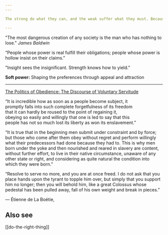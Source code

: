 ```yaml
---
---

The strong do what they can, and the weak suffer what they must. Because the weak don't come together and resist. The most common way people give up their power is by thinking they don’t have any.

---
```


"The most dangerous creation of any society is the man who has nothing to lose." _James Baldwin_

“People whose power is real fulfill their obligations;
people whose power is hollow insist on their claims.”

"Insight sees the insignificant.
Strength knows how to yield."

**Soft power:** Shaping the preferences through appeal and attraction 

---

[The Politics of Obedience: The Discourse of Voluntary Servitude](https://www.goodreads.com/work/quotes/983517)

“It is incredible how as soon as a people become subject, it  
promptly falls into such complete forgetfulness of its freedom  
that it can hardly be roused to the point of regaining it,  
obeying so easily and willingly that one is led to say that this  
people has not so much lost its liberty as won its enslavement.”

“It is true that in the beginning men submit under constraint and by force; but those who come after them obey without regret and perform willingly what their predecessors had done because they had to. This is why men born under the yoke and then nourished and reared in slavery are content, without further effort, to live in their native circumstance, unaware of any other state or right, and considering as quite natural the condition into which they were born.”

“Resolve to serve no more, and you are at once freed. I do not ask that you place hands upon the tyrant to topple him over, but simply that you support him no longer; then you will behold him, like a great Colossus whose pedestal has been pulled away, fall of his own weight and break in pieces.”  

― Étienne de La Boétie, 



## Also see 

[[do-the-right-thing]]